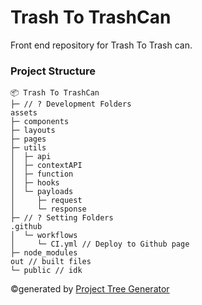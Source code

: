 # Trash To TrashCan

Front end repository for Trash To Trash can.

### Project Structure

```
📦 Trash To TrashCan
├─ // ? Development Folders
assets
├─ components
├─ layouts
├─ pages
├─ utils
│  ├─ api
│  ├─ contextAPI
│  ├─ function
│  ├─ hooks
│  └─ payloads
│     ├─ request
│     └─ response
├─ // ? Setting Folders
.github
│  └─ workflows
│     └─ CI.yml // Deploy to Github page
├─ node_modules
out // built files
└─ public // idk
```

©generated by [Project Tree Generator](https://woochanleee.github.io/project-tree-generator)
